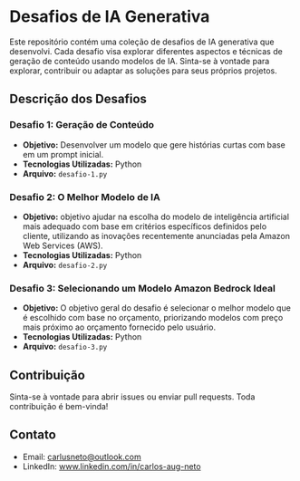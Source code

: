 # Desafios de IA Generativa

Este repositório contém uma coleção de desafios de IA generativa que desenvolvi. Cada desafio visa explorar diferentes aspectos e técnicas de geração de conteúdo usando modelos de IA. Sinta-se à vontade para explorar, contribuir ou adaptar as soluções para seus próprios projetos.

## Descrição dos Desafios

### Desafio 1: Geração de Conteúdo
- **Objetivo:** Desenvolver um modelo que gere histórias curtas com base em um prompt inicial.
- **Tecnologias Utilizadas:** Python
- **Arquivo:** `desafio-1.py`

### Desafio 2: O Melhor Modelo de IA
- **Objetivo:**  objetivo ajudar na escolha do modelo de inteligência artificial mais adequado com base em critérios específicos definidos pelo cliente, utilizando as inovações recentemente anunciadas pela Amazon Web Services (AWS).
- **Tecnologias Utilizadas:** Python
- **Arquivo:** `desafio-2.py`

### Desafio 3: Selecionando um Modelo Amazon Bedrock Ideal
- **Objetivo:** O objetivo geral do desafio é selecionar o melhor modelo que é escolhido com base no orçamento, priorizando modelos com preço mais próximo ao orçamento fornecido pelo usuário.
- **Tecnologias Utilizadas:** Python
- **Arquivo:** `desafio-3.py`

## Contribuição
Sinta-se à vontade para abrir issues ou enviar pull requests. Toda contribuição é bem-vinda!

## Contato
- Email: carlusneto@outlook.com
- LinkedIn: www.linkedin.com/in/carlos-aug-neto

